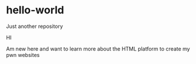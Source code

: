 # hello-world
Just another repository

HI

Am new here and want to learn more about the HTML platform to create my pwn websites
